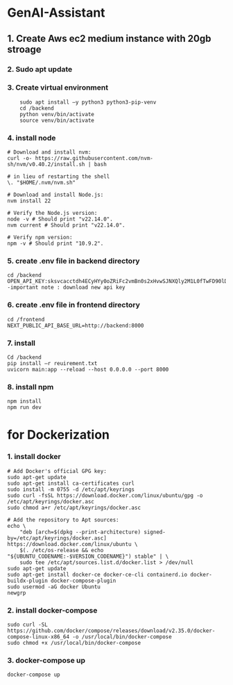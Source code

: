 # GenAI-Assistant
## 1. Create Aws ec2 medium instance with 20gb stroage
### 2.	Sudo apt update
### 3.	Create virtual environment 
```
	sudo apt install –y python3 python3-pip-venv
	cd /backend
	python venv/bin/activate
	source venv/bin/activate

```
### 4.	install node
```
# Download and install nvm:
curl -o- https://raw.githubusercontent.com/nvm-sh/nvm/v0.40.2/install.sh | bash

# in lieu of restarting the shell
\. "$HOME/.nvm/nvm.sh"

# Download and install Node.js:
nvm install 22

# Verify the Node.js version:
node -v # Should print "v22.14.0".
nvm current # Should print "v22.14.0".

# Verify npm version:
npm -v # Should print "10.9.2".
```
### 5. create .env file in backend directory
```
cd /backend
OPEN_API_KEY:sksvcacctdh4ECyHYy0oZRiFc2vmBn0s2xHvwSJNXQly2M1L0fTwFD90lD1UgKHeSSBxo2GPSc50CX2yTLT3BlbkFJopihJ5WwNWSYwyLMZhquZ_I1rvSM7Q3tRLetXuZCfVMh7uBVPk2ns9FEVlcQAwB4OxHtrLkwA
-important note : download new api key
```
### 6. create .env file in frontend directory
```
cd /frontend
NEXT_PUBLIC_API_BASE_URL=http://backend:8000
```
### 7. install 
```
Cd /backend
pip install –r reuirement.txt
uvicorn main:app --reload --host 0.0.0.0 --port 8000

```
### 8. install npm
```
npm install
npm run dev 
```
# for Dockerization
### 1.	install docker
```
# Add Docker's official GPG key:
sudo apt-get update
sudo apt-get install ca-certificates curl
sudo install -m 0755 -d /etc/apt/keyrings
sudo curl -fsSL https://download.docker.com/linux/ubuntu/gpg -o /etc/apt/keyrings/docker.asc
sudo chmod a+r /etc/apt/keyrings/docker.asc

# Add the repository to Apt sources:
echo \
	"deb [arch=$(dpkg --print-architecture) signed-by=/etc/apt/keyrings/docker.asc] https://download.docker.com/linux/ubuntu \
	$(. /etc/os-release && echo "${UBUNTU_CODENAME:-$VERSION_CODENAME}") stable" | \
	sudo tee /etc/apt/sources.list.d/docker.list > /dev/null
sudo apt-get update
sudo apt-get install docker-ce docker-ce-cli containerd.io docker-buildx-plugin docker-compose-plugin
sudo usermod -aG docker Ubuntu
newgrp
```
### 2.	install docker-compose
```
sudo curl -SL https://github.com/docker/compose/releases/download/v2.35.0/docker-compose-linux-x86_64 -o /usr/local/bin/docker-compose
sudo chmod +x /usr/local/bin/docker-compose

```

### 3.	docker-compose up
```
docker-compose up
```









